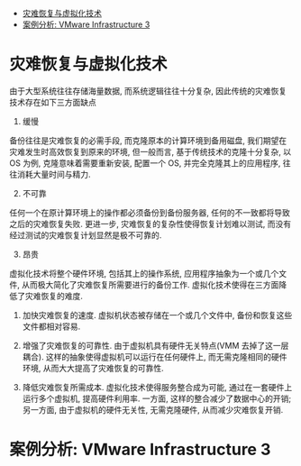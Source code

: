 
<!-- @import "[TOC]" {cmd="toc" depthFrom=1 depthTo=6 orderedList=false} -->

<!-- code_chunk_output -->

- [灾难恢复与虚拟化技术](#灾难恢复与虚拟化技术)
- [案例分析: VMware Infrastructure 3](#案例分析-vmware-infrastructure-3)

<!-- /code_chunk_output -->

# 灾难恢复与虚拟化技术

由于大型系统往往存储海量数据, 而系统逻辑往往十分复杂, 因此传统的灾难恢复技术存在如下三方面缺点

1) 缓慢

备份往往是灾难恢复的必需手段, 而克隆原本的计算环境到备用磁盘, 我们期望在灾难发生时高效恢复到原来的环境, 但一般而言, 基于传统技术的克隆十分复杂, 以 OS 为例, 克隆意味着需要重新安装, 配置一个 OS, 并完全克隆其上的应用程序, 往往消耗大量时间与精力.

2) 不可靠

任何一个在原计算环境上的操作都必须备份到备份服务器, 任何的不一致都将导致之后的灾难恢复失败. 更进一步, 灾难恢复的复杂性使得恢复计划难以测试, 而没有经过测试的灾难恢复计划显然是极不可靠的.

3) 昂贵

虚拟化技术将整个硬件环境, 包括其上的操作系统, 应用程序抽象为一个或几个文件, 从而极大简化了灾难恢复所需要进行的备份工作. 虚拟化技术使得在三方面降低了灾难恢复的难度.

1) 加快灾难恢复的速度. 虚拟机状态被存储在一个或几个文件中, 备份和恢复这些文件都相对容易.

2) 增强了灾难恢复的可靠性. 由于虚拟机具有硬件无关特点(VMM 去掉了这一层耦合). 这样的抽象使得虚拟机可以运行在任何硬件上, 而无需克隆相同的硬件环境, 从而大大提高了灾难恢复的可靠性.

3) 降低灾难恢复所需成本. 虚拟化技术使得服务整合成为可能, 通过在一套硬件上运行多个虚拟机, 提高硬件利用率. 一方面, 这样的整合减少了数据中心的开销; 另一方面, 由于虚拟机的硬件无关性, 无需克隆硬件, 从而减少灾难恢复开销.

# 案例分析: VMware Infrastructure 3

